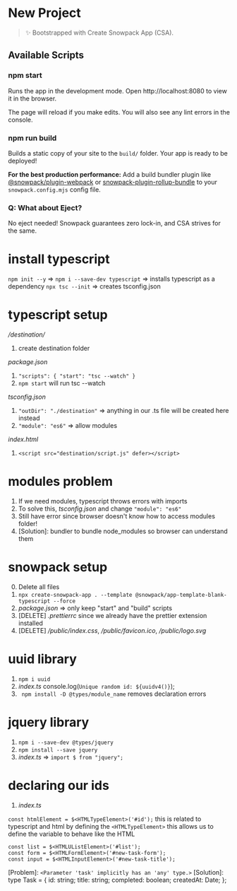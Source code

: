 # New Project

> ✨ Bootstrapped with Create Snowpack App (CSA).

## Available Scripts

### npm start

Runs the app in the development mode.
Open http://localhost:8080 to view it in the browser.

The page will reload if you make edits.
You will also see any lint errors in the console.

### npm run build

Builds a static copy of your site to the `build/` folder.
Your app is ready to be deployed!

**For the best production performance:** Add a build bundler plugin like [@snowpack/plugin-webpack](https://github.com/snowpackjs/snowpack/tree/main/plugins/plugin-webpack) or [snowpack-plugin-rollup-bundle](https://github.com/ParamagicDev/snowpack-plugin-rollup-bundle) to your `snowpack.config.mjs` config file.

### Q: What about Eject?

No eject needed! Snowpack guarantees zero lock-in, and CSA strives for the same.

<!-- ------------------------------------TYPESCRIPT SETUP---------------------------------------- -->

# install typescript

`npm init --y` =>
`npm i --save-dev typescript` => installs typescript as a dependency
`npx tsc --init` => creates tsconfig.json

# typescript setup

_/destination/_

1. create destination folder

_package.json_

1. `"scripts": { "start": "tsc --watch" }`
2. `npm start` will run tsc --watch

_tsconfig.json_

1. `"outDir": "./destination"` => anything in our .ts file will be created here instead
2. `"module": "es6"` => allow modules

_index.html_

1. `<script src="destination/script.js" defer></script>`

# modules problem

1. If we need modules, typescript throws errors with imports
2. To solve this, _tsconfig.json_ and change `"module": "es6"`
3. Still have error since browser doesn't know how to access modules folder!
4. [Solution]: bundler to bundle node_modules so browser can understand them

<!-- ------------------------------------SNOWPACK SETUP---------------------------------------- -->
<!-- SNOWPACK is a bundler that will allow our browser to deal with modules -->

# snowpack setup

0. Delete all files
1. `npx create-snowpack-app . --template @snowpack/app-template-blank-typescript --force`
2. _package.json_ => only keep "start" and "build" scripts
3. [DELETE] _.prettierrc_ since we already have the prettier extension installed
4. [DELETE] _/public/index.css_, _/public/favicon.ico_, _/public/logo.svg_

# uuid library

1. `npm i uuid`
2. _index.ts_ console.log(`Unique random id: ${uuidv4()}`);
3. ` npm install -D @types/module_name` removes declaration errors

# jquery library

1. `npm i --save-dev @types/jquery`
2. `npm install --save jquery`
3. _index.ts_ => `import $ from "jquery";`

# declaring our ids

1. _index.ts_

`const htmlElement = $<HTMLTypeElement>('#id');`
this is related to typescript and html
by defining the `<HTMLTypeElement>` this allows us to define the variable to behave like the HTML

```
const list = $<HTMLUListElement>('#list');
const form = $<HTMLFormElement>('#new-task-form');
const input = $<HTMLInputElement>('#new-task-title');
```

[Problem]: `<Parameter 'task' implicitly has an 'any' type.>`
[Solution]:
type Task = {
id: string;
title: string;
completed: boolean;
createdAt: Date;
};
